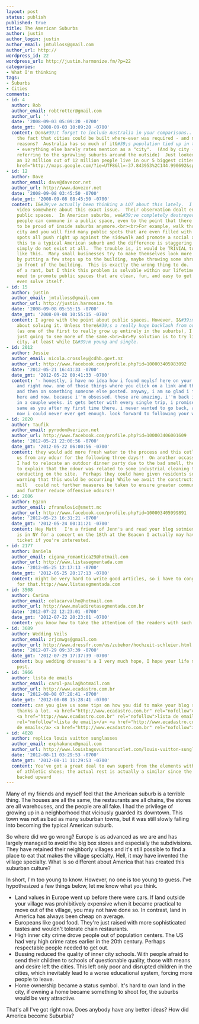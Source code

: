 ```yaml
---
layout: post
status: publish
published: true
title: The American Suburbs
author: justin
author_login: justin
author_email: jmtulloss@gmail.com
author_url: http://
wordpress_id: 22
wordpress_url: http://justin.harmonize.fm/?p=22
categories:
- What I'm thinking
tags:
- Suburbs
- Cities
comments:
- id: 4
  author: Rob
  author_email: robtrotter@gmail.com
  author_url: ''
  date: '2008-09-03 05:09:20 -0700'
  date_gmt: '2008-09-03 10:09:20 -0700'
  content: Don&#39;t forget to include Australia in your comparisons..   <br>Possibly
    the fact that cities could be built where-ever was required - and not for historical
    reasons?  Australia has so much of it&#39;s population tied up in the state capitals
    - everything else barely rates mention as a "city".  (And by city - I&#39;m mainly
    referring to the sprawling suburbs around the outside)  Just looked up wikipedia
    an 12 million out of 12 million people live in our 5 biggest cities!<br><br><br><a
    href="http://maps.google.com/?ie=UTF8&ll=-37.843953%2C144.990692&spn=0.366009%2C0.700378&t=k&z=11">http://maps.google.com/?ie=UTF8&ll=-37.843953,1...</a>
- id: 12
  author: Dave
  author_email: dave@davezor.net
  author_url: http://www.davezor.net
  date: '2008-09-08 03:45:50 -0700'
  date_gmt: '2008-09-08 08:45:50 -0700'
  content: I&#39;ve actually been thinking a LOT about this lately.  I watched a TED
    video somewhere about this exact issue.  Their observation dealt entirely with
    public spaces.  In American suburbs, we&#39;ve completely destroyed the idea that
    people can commune in a public space, even to the point that there isn&#39;t anyplace
    to be proud of inside suburbs anymore.<br><br>For example, walk through a European
    city and you will find many public spots that are even filled with shopping spots.  These
    spots all push right up against the sidewalk and promote a social atmosphere.  Contrast
    this to a typical American suburb and the difference is staggering.  These spots
    simply do not exist at all.  The trouble is, it would be TRIVIAL to have places
    like this.  Many small businesses try to make themselves look more professional
    by putting a few steps up to the building, maybe throwing some shrubs or plants
    in front of the building.  This is exactly the wrong thing to do.  <br><br>A bit
    of a rant, but I think this problem is solvable within our lifetimes.  We just
    need to promote public spaces that are clean, fun, and easy to get to.  It might
    even solve itself.
- id: 15
  author: justin
  author_email: jmtulloss@gmail.com
  author_url: http://justin.harmonize.fm
  date: '2008-09-08 05:55:15 -0700'
  date_gmt: '2008-09-08 10:55:15 -0700'
  content: I agree with the point about public spaces. However, I&#39;m not so optimistic
    about solving it. Unless there&#39;s a really huge backlash from our generation
    (as one of the first to really grow up entirely in the suburbs), I think we&#39;re
    just going to see more of the same.<br><br>My solution is to try living in the
    city, at least while I&#39;m young and single.
- id: 2012
  author: Jessie
  author_email: nicola.crossley@cdhb.govt.nz
  author_url: http://www.facebook.com/profile.php?id=100003405983092
  date: '2012-05-21 16:41:33 -0700'
  date_gmt: '2012-05-22 00:41:33 -0700'
  content: '- honestly, i have no idea how i found meylsf here on your blog today
    and right now. one of those things where you click on a link and then on another
    and then on something someone else posted. anyway, i am so glad i found meylsf
    here and now. because i''m obsessed. these are amazing. i''m back in nyc again
    in a couple weeks. it gets better with every single trip, i promise. i felt the
    same as you after my first time there. i never wanted to go back, actually. but
    now i could never ever get enough. look forward to following your work.'
- id: 2020
  author: Taufik
  author_email: pyrodon@verizon.net
  author_url: http://www.facebook.com/profile.php?id=100003406001609
  date: '2012-05-21 22:00:56 -0700'
  date_gmt: '2012-05-22 06:00:56 -0700'
  content: they would add more fresh water to the process and this cetlainry freed
    us from any odour for the following three days!!  On another occassion, after
    I had to relocate an outdoor dinner party due to the bad smell, they were able
    to explain that the odour was related to some industrial cleaning they had been
    conducting on the site.  Perhaps they could have given residents some advance
    warning that this would be occurring! While we await the construction of the new
    mill   could not further measures be taken to ensure greater community consultation
    and further reduce offensive odours!!
- id: 2086
  author: Egzon
  author_email: zfranulovic@smett.mc
  author_url: http://www.facebook.com/profile.php?id=100003405999891
  date: '2012-05-23 16:31:21 -0700'
  date_gmt: '2012-05-24 00:31:21 -0700'
  content: Hey Matt   I'm a friend of Jenn's and read your blog sotmiemes.  Ani DiFranco
    is in NY for a concert on the 18th at the Beacon I actually may have an extra
    ticket if you're interested.
- id: 2177
  author: Daniela
  author_email: cigana_romantica29@hotmail.com
  author_url: http://www.listasegmentada.com
  date: '2012-05-25 12:17:13 -0700'
  date_gmt: '2012-05-25 20:17:13 -0700'
  content: might be very hard to write good articles, so i have to congratulate you
    for that.http://www.listasegmentada.com
- id: 3508
  author: Carina
  author_email: celacarvalho@hotmail.com
  author_url: http://www.maladiretasegmentada.com.br
  date: '2012-07-22 12:23:01 -0700'
  date_gmt: '2012-07-22 20:23:01 -0700'
  content: you know how to take the attention of the readers with such good ideas.http://www.maladiretasegmentada.com.br
- id: 3689
  author: Wedding Veils
  author_email: zrjcmwgs@gmail.com
  author_url: http://www.dressfr.com/us/zubehor/hochzeit-schleier.html
  date: '2012-07-29 09:37:39 -0700'
  date_gmt: '2012-07-29 17:37:39 -0700'
  content: buy wedding dresses's a I very much hope, I hope your life more wonderful
    post.
- id: 3966
  author: lista de emails
  author_email: carol-paula@hotmail.com
  author_url: http://www.ecadastro.com.br
  date: '2012-08-08 07:28:41 -0700'
  date_gmt: '2012-08-08 15:28:41 -0700'
  content: can you give us some tips on how you did to make your blog so popular?
    thanks a lot. <a href="http://www.ecadastro.com.br" rel="nofollow">lista de emails</a>
    <a href="http://www.ecadastro.com.br" rel="nofollow">lista de emails</a> <a href="http://www.ecadastro.com.br"
    rel="nofollow">lista de emails</a> <a href="http://www.ecadastro.com.br" rel="nofollow">lista
    de emails</a> <a href="http://www.ecadastro.com.br" rel="nofollow">lista de emails</a>
- id: 4028
  author: replica louis vuitton sunglasses
  author_email: exphakunex@gmail.com
  author_url: http://www.louisbagsvuittonoutlet.com/louis-vuitton-sunglasses-c-2.html
  date: '2012-08-11 03:29:53 -0700'
  date_gmt: '2012-08-11 11:29:53 -0700'
  content: You've got a great deal to own superb from the elements within these types
    of athletic shoes; the actual rest is actually a similar since the aged types
    backed upward
---
```

Many of my friends and myself feel that the American suburb is a terrible thing. The houses are all the same, the restaurants are all chains, the stores are all warehouses, and the people are all fake. I had the privilege of growing up in a neighborhood that viciously guarded its downtown. This town was not as bad as many suburban towns, but it was still slowly falling into becoming the typical American suburb.

So where did we go wrong? Europe is as advanced as we are and has largely managed to avoid the big box stores and especially the subdivisions. They have retained their neighborly villages and it's still possible to find a place to eat that makes the village specialty. Hell, it may have invented the village specialty. What is so different about America that has created this suburban culture?

In short, I'm too young to know. However, no one is too young to guess. I've hypothesized a few things below, let me know what you think.
<ul>
	<li>Land values in Europe went up before there were cars. If land outside your village was prohibitively expensive when it became practical to move out of the village, you may not have done so. In contrast, land in America has always been cheap on average.</li>
	<li>Europeans like good food. They're just raised with more sophisticated tastes and wouldn't tolerate chain restaurants.</li>
	<li>High inner city crime drove people out of population centers. The US had very high crime rates earlier in the 20th century. Perhaps respectable people needed to get out.</li>
	<li>Bussing reduced the quality of inner city schools. With people afraid to send their children to schools of questionable quality, those with means and desire left the cities. This left only poor and disrupted children in the cities, which inevitably lead to a worse educational system, forcing more people to leave.</li>
	<li>Home ownership became a status symbol. It's hard to own land in the city, if owning a home became something to shoot for, the suburbs would be very attractive.</li>
</ul>
That's all I've got right now. Does anybody have any better ideas? How did America become Suburbia?
